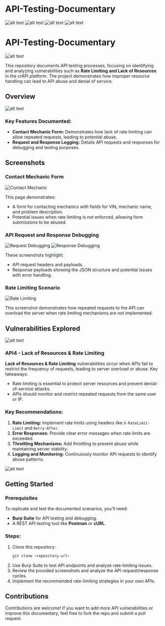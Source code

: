 # API-Testing-Documentary
![alt text](image.png)
![alt text](image-1.png)
![alt text](image-2.png)
![alt text](image-3.png)



# API-Testing-Documentary

![alt text](./Assests/image.png)

This repository documents API testing processes, focusing on identifying and analyzing vulnerabilities such as **Rate Limiting and Lack of Resources** in the crAPI platform. The project demonstrates how improper resource handling can lead to API abuse and denial of service.

## Overview

![alt text](./Assets/image-1.png)

### Key Features Documented:
- **Contact Mechanic Form:** Demonstrates how lack of rate limiting can allow repeated requests, leading to potential abuse.
- **Request and Response Logging:** Details API requests and responses for debugging and testing purposes.

## Screenshots

### Contact Mechanic Form
![Contact Mechanic](./Assets/image.png)

This page demonstrates:
- A form for contacting mechanics with fields for VIN, mechanic name, and problem description.
- Potential issues when rate limiting is not enforced, allowing form submissions to be abused.

### API Request and Response Debugging
![Request Debugging](./Assets/image-1.png)
![Response Debugging](./Assets/image-2.png)

These screenshots highlight:
- API request headers and payloads.
- Response payloads showing the JSON structure and potential issues with error handling.

### Rate Limiting Scenario
![Rate Limiting](./Assets/image-3.png)

This screenshot demonstrates how repeated requests to the API can overload the server when rate limiting mechanisms are not implemented.

## Vulnerabilities Explored

![alt text](./Assets/image-2.png)

### API4 - Lack of Resources & Rate Limiting
**Lack of Resources & Rate Limiting** vulnerabilities occur when APIs fail to restrict the frequency of requests, leading to server overload or abuse. Key takeaways:
- Rate limiting is essential to protect server resources and prevent denial-of-service attacks.
- APIs should monitor and restrict repeated requests from the same user or IP.

### Key Recommendations:
1. **Rate Limiting:** Implement rate limits using headers like `X-RateLimit-Limit` and `Retry-After`.
2. **Error Responses:** Provide clear error messages when rate limits are exceeded.
3. **Throttling Mechanisms:** Add throttling to prevent abuse while maintaining server stability.
4. **Logging and Monitoring:** Continuously monitor API requests to identify abuse patterns.

![alt text](./Assets/image-3.png)

## Getting Started

### Prerequisites
To replicate and test the documented scenarios, you'll need:
- **Burp Suite** for API testing and debugging.
- A REST API testing tool like **Postman** or **cURL**.

### Steps:
1. Clone this repository:
   ```bash
   git clone <repository-url>
   ```
2. Use Burp Suite to test API endpoints and analyze rate-limiting issues.
3. Review the provided screenshots and analyze the API request/response cycles.
4. Implement the recommended rate-limiting strategies in your own APIs.

## Contributions
Contributions are welcome! If you want to add more API vulnerabilities or improve this documentary, feel free to fork the repo and submit a pull request.

